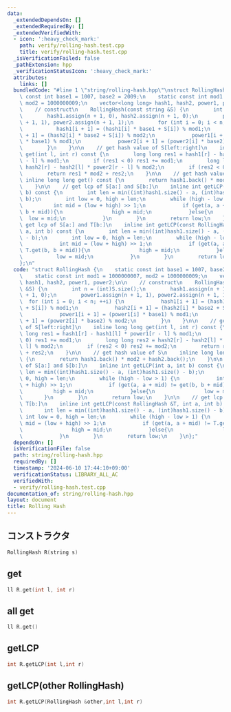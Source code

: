 ```yaml
---
data:
  _extendedDependsOn: []
  _extendedRequiredBy: []
  _extendedVerifiedWith:
  - icon: ':heavy_check_mark:'
    path: verify/rolling-hash.test.cpp
    title: verify/rolling-hash.test.cpp
  _isVerificationFailed: false
  _pathExtension: hpp
  _verificationStatusIcon: ':heavy_check_mark:'
  attributes:
    links: []
  bundledCode: "#line 1 \"string/rolling-hash.hpp\"\nstruct RollingHash {\n    static\
    \ const int base1 = 1007, base2 = 2009;\n    static const int mod1 = 1000000007,\
    \ mod2 = 1000000009;\n    vector<long long> hash1, hash2, power1, power2;\n\n\
    \    // construct\n    RollingHash(const string &S) {\n        int n = (int)S.size();\n\
    \        hash1.assign(n + 1, 0), hash2.assign(n + 1, 0);\n        power1.assign(n\
    \ + 1, 1), power2.assign(n + 1, 1);\n        for (int i = 0; i < n; ++i) {\n \
    \           hash1[i + 1] = (hash1[i] * base1 + S[i]) % mod1;\n            hash2[i\
    \ + 1] = (hash2[i] * base2 + S[i]) % mod2;\n            power1[i + 1] = (power1[i]\
    \ * base1) % mod1;\n            power2[i + 1] = (power2[i] * base2) % mod2;\n\
    \        }\n    }\n\n    // get hash value of S[left:right]\n    inline long long\
    \ get(int l, int r) const {\n        long long res1 = hash1[r] - hash1[l] * power1[r\
    \ - l] % mod1;\n        if (res1 < 0) res1 += mod1;\n        long long res2 =\
    \ hash2[r] - hash2[l] * power2[r - l] % mod2;\n        if (res2 < 0) res2 += mod2;\n\
    \        return res1 * mod2 + res2;\n    }\n\n    // get hash value of S\n   \
    \ inline long long get() const {\n        return hash1.back() * mod2 + hash2.back();\n\
    \    }\n\n    // get lcp of S[a:] and S[b:]\n    inline int getLCP(int a, int\
    \ b) const {\n        int len = min((int)hash1.size() - a, (int)hash1.size() -\
    \ b);\n        int low = 0, high = len;\n        while (high - low > 1) {\n  \
    \          int mid = (low + high) >> 1;\n            if (get(a, a + mid) != get(b,\
    \ b + mid)){\n                high = mid;\n            }else{\n              \
    \  low = mid;\n            }\n        }\n        return low;\n    }\n\n    //\
    \ get lcp of S[a:] and T[b:]\n    inline int getLCP(const RollingHash &T, int\
    \ a, int b) const {\n        int len = min((int)hash1.size() - a, (int)hash1.size()\
    \ - b);\n        int low = 0, high = len;\n        while (high - low > 1) {\n\
    \            int mid = (low + high) >> 1;\n            if (get(a, a + mid) !=\
    \ T.get(b, b + mid)){\n                high = mid;\n            }else{\n     \
    \           low = mid;\n            }\n        }\n        return low;\n    }\n\
    };\n"
  code: "struct RollingHash {\n    static const int base1 = 1007, base2 = 2009;\n\
    \    static const int mod1 = 1000000007, mod2 = 1000000009;\n    vector<long long>\
    \ hash1, hash2, power1, power2;\n\n    // construct\n    RollingHash(const string\
    \ &S) {\n        int n = (int)S.size();\n        hash1.assign(n + 1, 0), hash2.assign(n\
    \ + 1, 0);\n        power1.assign(n + 1, 1), power2.assign(n + 1, 1);\n      \
    \  for (int i = 0; i < n; ++i) {\n            hash1[i + 1] = (hash1[i] * base1\
    \ + S[i]) % mod1;\n            hash2[i + 1] = (hash2[i] * base2 + S[i]) % mod2;\n\
    \            power1[i + 1] = (power1[i] * base1) % mod1;\n            power2[i\
    \ + 1] = (power2[i] * base2) % mod2;\n        }\n    }\n\n    // get hash value\
    \ of S[left:right]\n    inline long long get(int l, int r) const {\n        long\
    \ long res1 = hash1[r] - hash1[l] * power1[r - l] % mod1;\n        if (res1 <\
    \ 0) res1 += mod1;\n        long long res2 = hash2[r] - hash2[l] * power2[r -\
    \ l] % mod2;\n        if (res2 < 0) res2 += mod2;\n        return res1 * mod2\
    \ + res2;\n    }\n\n    // get hash value of S\n    inline long long get() const\
    \ {\n        return hash1.back() * mod2 + hash2.back();\n    }\n\n    // get lcp\
    \ of S[a:] and S[b:]\n    inline int getLCP(int a, int b) const {\n        int\
    \ len = min((int)hash1.size() - a, (int)hash1.size() - b);\n        int low =\
    \ 0, high = len;\n        while (high - low > 1) {\n            int mid = (low\
    \ + high) >> 1;\n            if (get(a, a + mid) != get(b, b + mid)){\n      \
    \          high = mid;\n            }else{\n                low = mid;\n     \
    \       }\n        }\n        return low;\n    }\n\n    // get lcp of S[a:] and\
    \ T[b:]\n    inline int getLCP(const RollingHash &T, int a, int b) const {\n \
    \       int len = min((int)hash1.size() - a, (int)hash1.size() - b);\n       \
    \ int low = 0, high = len;\n        while (high - low > 1) {\n            int\
    \ mid = (low + high) >> 1;\n            if (get(a, a + mid) != T.get(b, b + mid)){\n\
    \                high = mid;\n            }else{\n                low = mid;\n\
    \            }\n        }\n        return low;\n    }\n};"
  dependsOn: []
  isVerificationFile: false
  path: string/rolling-hash.hpp
  requiredBy: []
  timestamp: '2024-06-10 17:44:10+09:00'
  verificationStatus: LIBRARY_ALL_AC
  verifiedWith:
  - verify/rolling-hash.test.cpp
documentation_of: string/rolling-hash.hpp
layout: document
title: Rolling Hash
---
```


## コンストラクタ

```cpp
RollingHash R(string s)
```

## get

```cpp
ll R.get(int l, int r)
```

## all get

```cpp
ll R.get()
```

## getLCP

```cpp
int R.getLCP(int l,int r)
```

## getLCP(other RollingHash)

```cpp
int R.getLCP(RollingHash &other,int l,int r)
```